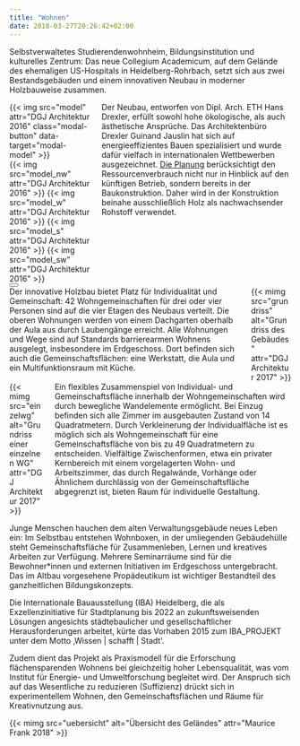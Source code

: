 ```yaml
---
title: "Wohnen"
date: 2018-03-27T20:26:42+02:00
---
```


Selbstverwaltetes Studierendenwohnheim, Bildungsinstitution und kulturelles Zentrum: Das neue Collegium Academicum, auf dem Gelände des ehemaligen US-Hospitals in Heidelberg-Rohrbach, setzt sich aus zwei Bestandsgebäuden und einem innovativen Neubau in moderner Holzbauweise zusammen.

<div class="columns">
    <div class="column">
    {{< img src="model" attr="DGJ Architektur 2016" class="modal-button" data-target="modal-model" >}}
    <div id="modal-model" class="modal">
        <div class="modal-background"></div>
        <div class="modal-content">
            {{< img src="model_nw" attr="DGJ Architektur 2016" >}}
            {{< img src="model_w" attr="DGJ Architektur 2016" >}}
            {{< img src="model_s" attr="DGJ Architektur 2016" >}}
            {{< img src="model_sw" attr="DGJ Architektur 2016" >}}
        </div>
        <button class="modal-close" aria-label="close"></button>
    </div>
    </div>
    <div class="column">
      Der Neubau, entworfen von Dipl. Arch. ETH Hans Drexler, erfüllt sowohl hohe ökologische, als auch ästhetische Ansprüche. Das Architektenbüro Drexler Guinand Jauslin hat sich auf energieeffizientes Bauen spezialisiert und wurde dafür vielfach in internationalen Wettbewerben ausgezeichnet. <a href="http://dgj.eu/portfolio/dgj223iba-heidelberg-collegium-academicum/">Die Planung</a> berücksichtigt den Ressourcenverbrauch nicht nur in Hinblick auf den künftigen Betrieb, sondern bereits in der Baukonstruktion. Daher wird in der Konstruktion beinahe ausschließlich Holz als nachwachsender Rohstoff verwendet.
    </div>
</div>

<div class="columns">
    <div class="column">
      Der innovative Holzbau bietet Platz für Individualität und Gemeinschaft: 42 Wohngemeinschaften für drei oder vier Personen sind auf die vier Etagen des Neubaus verteilt. Die oberen Wohnungen werden von einem Dachgarten oberhalb der Aula aus durch Laubengänge erreicht. Alle Wohnungen und Wege sind auf Standards barrierearmen Wohnens ausgelegt, insbesondere im Erdgeschoss. Dort befinden sich auch die Gemeinschaftsflächen: eine Werkstatt, die Aula und ein Multifunktionsraum mit Küche.
    </div>
    <div class="column">
        {{< mimg src="grundriss" alt="Grundriss des Gebäudes" attr="DGJ Architektur 2017" >}}
    </div>
</div>

<div class="columns">
    <div class="column">
        {{< mimg src="einzelwg" alt="Grundriss einer einzelnen WG" attr="DGJ Architektur 2017" >}}
    </div>
    <div class="column">
      Ein flexibles Zusammenspiel von Individual- und Gemeinschaftsfläche innerhalb der Wohngemeinschaften wird durch bewegliche Wandelemente ermöglicht. Bei Einzug befinden sich alle Zimmer im ausgebauten Zustand von 14 Quadratmetern. Durch Verkleinerung der Individualfläche ist es möglich sich als Wohngemeinschaft für eine Gemeinschaftsfläche von bis zu 49 Quadratmetern zu entscheiden. Vielfältige Zwischenformen, etwa ein privater Kernbereich mit einem vorgelagerten Wohn- und Arbeitszimmer, das durch Regalwände, Vorhänge oder Ähnlichem durchlässig von der Gemeinschaftsfläche abgegrenzt ist, bieten Raum für individuelle Gestaltung.
    </div>
</div>

Junge Menschen hauchen dem alten Verwaltungsgebäude neues Leben ein: Im Selbstbau entstehen Wohnboxen, in der umliegenden Gebäudehülle steht Gemeinschaftsfläche für Zusammenleben, Lernen und kreatives Arbeiten zur Verfügung. Mehrere Seminarräume sind für die Bewohner*innen und externen Initiativen im Erdgeschoss untergebracht. Das im Altbau vorgesehene Propädeutikum ist wichtiger Bestandteil des ganzheitlichen Bildungskonzepts.

Die Internationale Bauausstellung (IBA) Heidelberg, die als Exzellenzinitiative für Stadtplanung bis 2022 an zukunftsweisenden Lösungen angesichts städtebaulicher und gesellschaftlicher Herausforderungen arbeitet, kürte das Vorhaben 2015 zum IBA_PROJEKT unter dem Motto ‚Wissen | schafft | Stadt’.

Zudem dient das Projekt als Praxismodell für die Erforschung flächensparenden Wohnens bei gleichzeitig hoher Lebensqualität, was vom Institut für Energie- und Umweltforschung begleitet wird. Der Anspruch sich auf das Wesentliche zu reduzieren (Suffizienz) drückt sich in experimentellem Wohnen, den Gemeinschaftsflächen und Räume für Kreativnutzung aus.

{{< mimg src="uebersicht" alt="Übersicht des Geländes" attr="Maurice Frank 2018" >}}